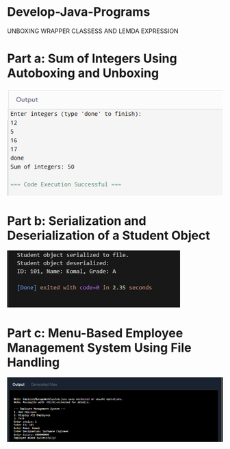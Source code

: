 # Develop-Java-Programs

UNBOXING WRAPPER CLASSESS AND LEMDA EXPRESSION
# Part a: Sum of Integers Using Autoboxing and Unboxing
![image alt](https://github.com/komalbhardwaj2585/PBLJ/blob/main/Screenshot%20(32).png?raw=true)
# Part b: Serialization and Deserialization of a Student Object
![image alt](https://github.com/komalbhardwaj2585/PBLJ/blob/main/Screenshot%20(33).png?raw=true)
# Part c: Menu-Based Employee Management System Using File Handling
![image alt](https://github.com/komalbhardwaj2585/PBLJ/blob/main/Screenshot%20(34).png?raw=true)
